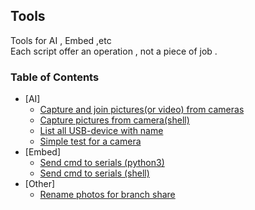 ## Tools

Tools for AI , Embed ,etc
<br>
Each script offer an operation , not a piece of job .

### Table of Contents

  * [AI]
    + [Capture and join pictures(or video) from cameras](imgRec.py)
    + [Capture pictures from camera(shell)](imgRec.sh)
    + [List all USB-device with name](listall.sh)
    + [Simple test for a camera](mag.py)
  * [Embed]
    + [Send cmd to serials (python3)](connector.py)
    + [Send cmd to serials (shell)](file_sender.sh)
  * [Other]
    + [Rename photos for branch share](rename.py)
    

    
  
